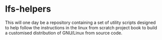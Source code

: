 # lfs-helpers

This will one day be a repository containing a set of utility scripts designed
to help follow the instructions in the linux from scratch project book to build
a customised distribution of GNU/Linux from source code.
